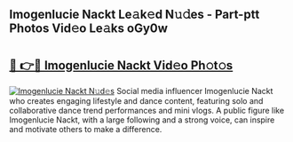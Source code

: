 ## Imogenlucie Nackt Le𝚊k𝚎d N𝚞𝚍es - Part-ptt Photos Vid𝚎o Le𝚊ks oGy0w

# <h2><a href="http://fb92am.evod.top/?m=Imogenlucie+Nackt">🔗 👉🔴 Imogenlucie Nackt Vid𝚎o Ph𝚘t𝚘s</a></h2>

[![Imogenlucie Nackt N𝚞d𝚎s](https://i.imgur.com/8V9OHl7.gif)](http://fb92am.evod.top/?m=Imogenlucie+Nackt)
Social media influencer Imogenlucie Nackt who creates engaging lifestyle and dance content, featuring solo and collaborative dance trend performances and mini vlogs. A public figure like Imogenlucie Nackt, with a large following and a strong voice, can inspire and motivate others to make a difference. 
